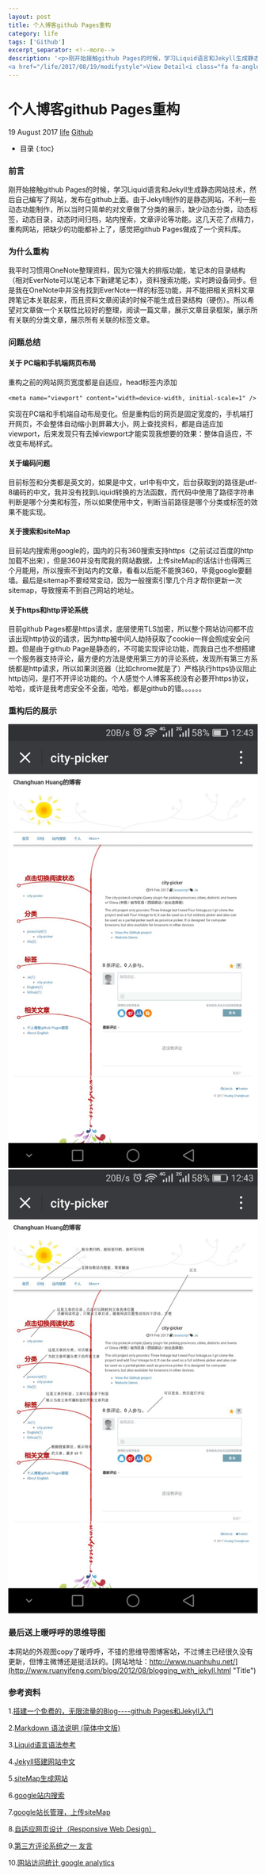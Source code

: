 ```yaml
---
layout: post
title: 个人博客github Pages重构
category: life
tags: ['Github']
excerpt_separator: <!--more-->
description: '<p>刚开始接触github Pages的时候，学习Liquid语言和Jekyll生成静态网站技术后，然后自己编写了网站，发布在github上面。由于Jekyll制作的是静态网站，不利一些动态功能制作，所以当时只简单的对文章做了分类的展示，缺少动态分类，动态标签，动态目录，动态时间归档，站内搜索，文章评论等功能。这几天花了点精力，重构网站，把缺少的功能都补上了，感觉把github Pages做成了一个资料库。</p>
<a href="/life/2017/08/19/modifystyle">View Detail<i class="fa fa-angle-right"></i></a>'
---
```

<!--more-->
<div class="article-wrap">
    <h1 id="t1" class="article-title">个人博客github Pages重构</h1><!--标题-->
    <p class="article-attrs">
        <span><i class="fa fa-clock-o"></i>19 August 2017</span>
        <span><i class="fa fa-book"></i><a href="/categories/life">life</a></span><!--分类-->
        <span><i class="fa fa-tags"></i><a href="/tags/Github"> Github</a></span><!--标签-->
    </p>
 </div>
 
 * 目录
 {:toc}

### 前言

刚开始接触github Pages的时候，学习Liquid语言和Jekyll生成静态网站技术，然后自己编写了网站，发布在github上面。由于Jekyll制作的是静态网站，不利一些动态功能制作，所以当时只简单的对文章做了分类的展示，缺少动态分类，动态标签，动态目录，动态时间归档，站内搜索，文章评论等功能。这几天花了点精力，重构网站，把缺少的功能都补上了，感觉把github Pages做成了一个资料库。

### 为什么重构

我平时习惯用OneNote整理资料，因为它强大的排版功能，笔记本的目录结构（相对EverNote可以笔记本下新建笔记本），资料搜索功能，实时跨设备同步。但是我在OneNote中并没有找到EverNote一样的标签功能，并不能把相关资料文章跨笔记本关联起来，而且资料文章阅读的时候不能生成目录结构（硬伤）。所以希望对文章做一个关联性比较好的整理，阅读一篇文章，展示文章目录框架，展示所有关联的分类文章，展示所有关联的标签文章。

### 问题总结

####  关于 PC端和手机端网页布局
重构之前的网站网页宽度都是自适应，head标签内添加

    <meta name="viewport" content="width=device-width, initial-scale=1" />

实现在PC端和手机端自动布局变化。但是重构后的网页是固定宽度的，手机端打开网页，不会整体自动缩小到屏幕大小，网上查找资料，都是自适应加viewport，后来发现只有去掉viewport才能实现我想要的效果：整体自适应，不改变布局样式。

#### 关于编码问题
目前标签和分类都是英文的，如果是中文，url中有中文，后台获取到的路径是utf-8编码的中文，我并没有找到Liquid转换的方法函数，而代码中使用了路径字符串判断是哪个分类和标签，所以如果使用中文，判断当前路径是哪个分类或标签的效果不能实现。

#### 关于搜索和siteMap
目前站内搜索用google的，国内的只有360搜索支持https（之前试过百度的http加载不出来），但是360并没有爬我的网站数据，上传siteMap的话估计也得两三个月能用，所以搜索不到站内的文章，看看以后能不能换360，毕竟google要翻墙。最后是sitemap不要经常变动，因为一般搜索引擎几个月才帮你更新一次sitemap，导致搜索不到自己网站的地址。

#### 关于https和http评论系统
 目前github Pages都是https请求，底层使用TLS加密，所以整个网站访问都不应该出现http协议的请求，因为http被中间人劫持获取了cookie一样会照成安全问题。但是由于github Page是静态的，不可能实现评论功能，而我自己也不想搭建一个服务器支持评论，最方便的方法是使用第三方的评论系统，发现所有第三方系统都是http请求，所以如果浏览器（比如chrome就是了）严格执行https协议阻止http访问，是打不开评论功能的。个人感觉个人博客系统没有必要开https协议，哈哈，或许是我考虑安全不全面，哈哈，都是github的错。。。。。。
 
### 重构后的展示

<div class="article-gallery clearfix" itemscope itemtype="http://schema.org/ImageGallery" >
    <a href="/img/modifystyle/个人网站.jpg" data-size="810x1440"
       data-med="/img/modifystyle/个人网站.jpg" data-med-size="810x1440" data-author="(网页整体展示)"
       class="demo-gallery__img--main" >
        <img src="/img/modifystyle/个人网站.jpg" alt="" />
        <figure style="display: none;"> </figure>
    </a>
    <a href="/img/modifystyle/个人网站1.jpg" data-size="810x1440"
       data-med="/img/modifystyle/个人网站.jpg" data-med-size="810x1440" data-author="(网页整体展示)"
       class="demo-gallery__img--main" >
        <img src="/img/modifystyle/个人网站1.jpg" alt="" />
        <figure style="display: none;"> </figure>
    </a>
</div>

### 最后送上暖呼呼的思维导图

本网站的外观图copy了暖呼呼，不错的思维导图博客站，不过博主已经很久没有更新，但博主微博还是挺活跃的。[网站地址：http://www.nuanhuhu.net/](http://www.ruanyifeng.com/blog/2012/08/blogging_with_jekyll.html "Title")

### 参考资料

1.[搭建一个免费的，无限流量的Blog----github Pages和Jekyll入门](http://www.ruanyifeng.com/blog/2012/08/blogging_with_jekyll.html "Title")

2.[Markdown 语法说明 (简体中文版)](http://wowubuntu.com/markdown/ "Title")

3.[Liquid语言语法参考](https://shopify.github.io/liquid/basics/introduction/ "Title")

4.[Jekyll搭建网站中文](http://jekyllcn.com/docs/home/ "Title")

5.[siteMap生成网站](https://www.xml-sitemaps.com/ "Title")

6.[google站内搜索](https://cse.google.com/cse/all "Title")

7.[google站长管理，上传siteMap](https://www.google.com/webmasters/tools/home?hl=en "Title")

8.[自适应网页设计（Responsive Web Design）](http://www.ruanyifeng.com/blog/2012/05/responsive_web_design.html "Title")

9.[第三方评论系统之一  友言](http://www.uyan.cc/login?redirect_url=http://www.uyan.cc/comment/content?domain=huangchanghuan.github.io&stat=all "Title")

10.[网站访问统计 google analytics](https://analytics.google.com"Title")